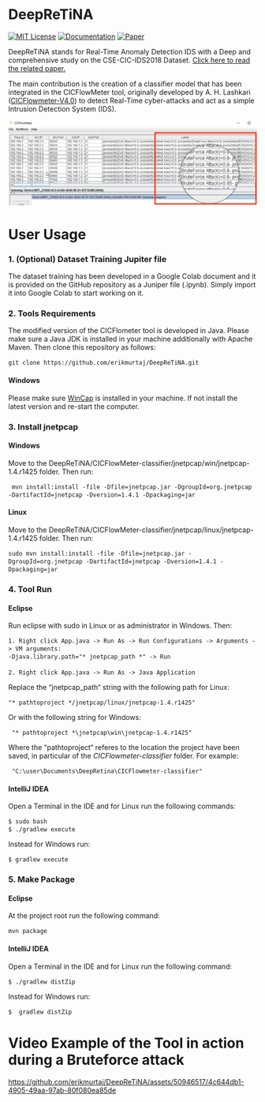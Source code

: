 # DeepReTiNA
[![MIT License](https://img.shields.io/badge/license-MIT-blue.svg?style=for-the-badge)](https://github.com/erikmurtaj/DeepReTiNA/blob/main/LICENSE)
[![Documentation](https://img.shields.io/badge/Documentation-github-brightgreen.svg?style=for-the-badge)](https://www.unb.ca/cic/datasets/ids-2018.html)
[![Paper](https://img.shields.io/badge/Paper-PDF-blue.svg?style=for-the-badge)](https://ital-ia2024.it/submission/582/paper)

DeepReTiNA stands for Real-Time Anomaly Detection IDS with a Deep and comprehensive study on the CSE-CIC-IDS2018 Dataset. [Click here to read the related paper.](https://ital-ia2024.it/submission/582/paper)

The main contribution is the creation of a classifier model that has been integrated in the CICFlowMeter tool, originally developed by A. H. Lashkari ([CICFlowmeter-V4.0](https://github.com/ahlashkari/CICFlowMeter)) to detect Real-Time cyber-attacks and act as a simple Intrusion Detection System (IDS).

![alt text](https://github.com/erikmurtaj/DeepReTiNA/blob/main/screenshots/bruteforce_attack_screenshot.PNG?raw=true)

# User Usage
### 1. (Optional) Dataset Training Jupiter file

The dataset training has been developed in a Google Colab document and it is provided on the GitHub repository as a Juniper file (.ipynb). Simply import it into Google Colab to start working on it.

### 2. Tools Requirements
The modified version of the CICFlometer tool is developed in Java. Please make sure a Java JDK is installed in your machine additionally with Apache Maven.
Then clone this repository as follows:

```
git clone https://github.com/erikmurtaj/DeepReTiNA.git
```

#### Windows
Please make sure [WinCap](https://www.winpcap.org/install/default.htm) is installed in your machine. If not install the latest version and re-start the computer.

### 3. Install jnetpcap
#### Windows
Move to the DeepReTiNA/CICFlowMeter-classifier/jnetpcap/win/jnetpcap-1.4.r1425 folder. Then run:
```
 mvn install:install -file -Dfile=jnetpcap.jar -DgroupId=org.jnetpcap -DartifactId=jnetpcap -Dversion=1.4.1 -Dpackaging=jar
```

#### Linux
Move to the DeepReTiNA/CICFlowMeter-classifier/jnetpcap/linux/jnetpcap-1.4.r1425 folder. Then run:
```
sudo mvn install:install -file -Dfile=jnetpcap.jar -DgroupId=org.jnetpcap -DartifactId=jnetpcap -Dversion=1.4.1 -Dpackaging=jar
```

### 4. Tool Run
#### Eclipse
Run eclipse with sudo in Linux or as administrator in Windows. Then:
```
1. Right click App.java -> Run As -> Run Configurations -> Arguments -> VM arguments:
-Djava.library.path="* jnetpcap_path *" -> Run

2. Right click App.java -> Run As -> Java Application
```

Replace the “jnetpcap_path“ string with the following path for Linux:
```
"* pathtoproject */jnetpcap/linux/jnetpcap-1.4.r1425"
```
Or with the following string for Windows:
```
 "* pathtoproject *\jnetpcap\win\jnetpcap-1.4.r1425"
```

Where the “pathtoproject“ referes to the location the project have been saved, in particular of the _CICFlowmeter-classifier_ folder. For example:
```
 "C:\user\Documents\DeepRetina\CICFlowmeter-classifier"
```

#### IntelliJ IDEA
Open a Terminal in the IDE and for Linux run the following commands:
```
$ sudo bash
$ ./gradlew execute
```
Instead for Windows run:
```
$ gradlew execute
```

### 5. Make Package

#### Eclipse
At the project root run the following command:
```
mvn package
```

#### IntelliJ IDEA
Open a Terminal in the IDE and for Linux run the following command:
```
$ ./gradlew distZip
```
Instead for Windows run:
```
$  gradlew distZip
```

# Video Example of the Tool in action during a Bruteforce attack
https://github.com/erikmurtaj/DeepReTiNA/assets/50946517/4c644db1-4905-49aa-97ab-80f080ea85de





